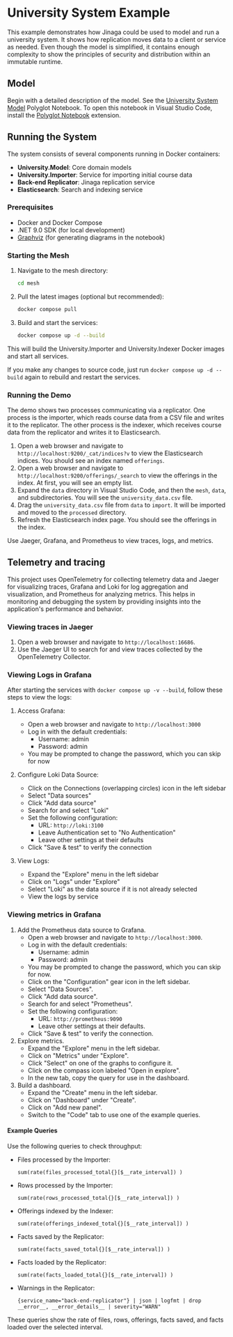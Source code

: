# University System Example

This example demonstrates how Jinaga could be used to model and run a university system. It shows how replication moves data to a client or service as needed. Even though the model is simplified, it contains enough complexity to show the principles of security and distribution within an immutable runtime.

## Model

Begin with a detailed description of the model. See the [University System Model](./notebooks/UniversityModel.ipynb) Polyglot Notebook. To open this notebook in Visual Studio Code, install the [Polyglot Notebook](https://marketplace.visualstudio.com/items?itemName=ms-dotnettools.dotnet-interactive-vscode) extension.

## Running the System

The system consists of several components running in Docker containers:

- **University.Model**: Core domain models
- **University.Importer**: Service for importing initial course data
- **Back-end Replicator**: Jinaga replication service
- **Elasticsearch**: Search and indexing service

### Prerequisites

- Docker and Docker Compose
- .NET 9.0 SDK (for local development)
- [Graphviz](https://graphviz.org) (for generating diagrams in the notebook)

### Starting the Mesh

1. Navigate to the mesh directory:
   ```bash
   cd mesh
   ```

2. Pull the latest images (optional but recommended):
   ```bash
   docker compose pull
   ```

3. Build and start the services:
   ```bash
   docker compose up -d --build
   ```

This will build the University.Importer and University.Indexer Docker images and start all services.

If you make any changes to source code, just run `docker compose up -d --build` again to rebuild and restart the services.

### Running the Demo

The demo shows two processes communicating via a replicator. One process is the importer, which reads course data from a CSV file and writes it to the replicator. The other process is the indexer, which receives course data from the replicator and writes it to Elasticsearch.

1. Open a web browser and navigate to `http://localhost:9200/_cat/indices?v` to view the Elasticsearch indices. You should see an index named `offerings`.
2. Open a web browser and navigate to `http://localhost:9200/offerings/_search` to view the offerings in the index. At first, you will see an empty list.
3. Expand the `data` directory in Visual Studio Code, and then the `mesh`, `data`, and subdirectories. You will see the `university_data.csv` file.
4. Drag the `university_data.csv` file from `data` to `import`. It will be imported and moved to the `processed` directory.
5. Refresh the Elasticsearch index page. You should see the offerings in the index.

Use Jaeger, Grafana, and Prometheus to view traces, logs, and metrics.

## Telemetry and tracing

This project uses OpenTelemetry for collecting telemetry data and Jaeger for visualizing traces, Grafana and Loki for log aggregation and visualization, and Prometheus for analyzing metrics. This helps in monitoring and debugging the system by providing insights into the application's performance and behavior.

### Viewing traces in Jaeger

1. Open a web browser and navigate to `http://localhost:16686`.
2. Use the Jaeger UI to search for and view traces collected by the OpenTelemetry Collector.

### Viewing Logs in Grafana

After starting the services with `docker compose up -v --build`, follow these steps to view the logs:

1. Access Grafana:
   - Open a web browser and navigate to `http://localhost:3000`
   - Log in with the default credentials:
     * Username: admin
     * Password: admin
   - You may be prompted to change the password, which you can skip for now

2. Configure Loki Data Source:
   - Click on the Connections (overlapping circles) icon in the left sidebar
   - Select "Data sources"
   - Click "Add data source"
   - Search for and select "Loki"
   - Set the following configuration:
     * URL: `http://loki:3100`
     * Leave Authentication set to "No Authentication"
     * Leave other settings at their defaults
   - Click "Save & test" to verify the connection

3. View Logs:
   - Expand the "Explore" menu in the left sidebar
   - Click on "Logs" under "Explore"
   - Select "Loki" as the data source if it is not already selected
   - View the logs by service

### Viewing metrics in Grafana

1. Add the Prometheus data source to Grafana.
   - Open a web browser and navigate to `http://localhost:3000`.
   - Log in with the default credentials:
     * Username: admin
     * Password: admin
   - You may be prompted to change the password, which you can skip for now.
   - Click on the "Configuration" gear icon in the left sidebar.
   - Select "Data Sources".
   - Click "Add data source".
   - Search for and select "Prometheus".
   - Set the following configuration:
     * URL: `http://prometheus:9090`
     * Leave other settings at their defaults.
   - Click "Save & test" to verify the connection.
2. Explore metrics.
   - Expand the "Explore" menu in the left sidebar.
   - Click on "Metrics" under "Explore".
   - Click "Select" on one of the graphs to configure it.
   - Click on the compass icon labeled "Open in explore".
   - In the new tab, copy the query for use in the dashboard.
3. Build a dashboard.
   - Expand the "Create" menu in the left sidebar.
   - Click on "Dashboard" under "Create".
   - Click on "Add new panel".
   - Switch to the "Code" tab to use one of the example queries.

#### Example Queries

Use the following queries to check throughput:
- Files processed by the Importer:
  ```prometheus
  sum(rate(files_processed_total{}[$__rate_interval]) )
  ```
- Rows processed by the Importer:
  ```prometheus
  sum(rate(rows_processed_total{}[$__rate_interval]) )
  ```
- Offerings indexed by the Indexer:
  ```prometheus
  sum(rate(offerings_indexed_total{}[$__rate_interval]) )
  ```
- Facts saved by the Replicator:
  ```prometheus
  sum(rate(facts_saved_total{}[$__rate_interval]) )
  ```
- Facts loaded by the Replicator:
  ```prometheus
  sum(rate(facts_loaded_total{}[$__rate_interval]) )
  ```
- Warnings in the Replicator:
  ```loki
  {service_name="back-end-replicator"} | json | logfmt | drop __error__, __error_details__ | severity="WARN"
  ```

These queries show the rate of files, rows, offerings, facts saved, and facts loaded over the selected interval.
